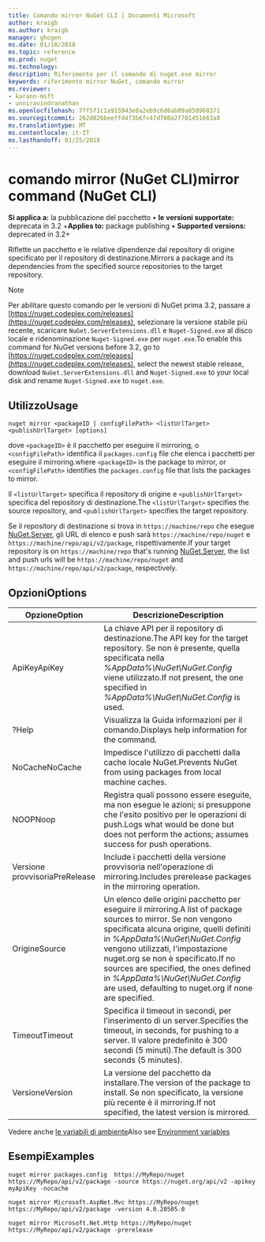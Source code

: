 ```yaml
---
title: Comando mirror NuGet CLI | Documenti Microsoft
author: kraigb
ms.author: kraigb
manager: ghogen
ms.date: 01/18/2018
ms.topic: reference
ms.prod: nuget
ms.technology: 
description: Riferimento per il comando di nuget.exe mirror
keywords: riferimento mirror NuGet, comando mirror
ms.reviewer:
- karann-msft
- unniravindranathan
ms.openlocfilehash: 7ff5f1c1a915943e8a2eb9c6d6ab09a850968371
ms.sourcegitcommit: 262d026beeffd4f3b6fc47d780a2f701451663a8
ms.translationtype: MT
ms.contentlocale: it-IT
ms.lasthandoff: 01/25/2018
---
```

# <a name="mirror-command-nuget-cli"></a><span data-ttu-id="5561d-104">comando mirror (NuGet CLI)</span><span class="sxs-lookup"><span data-stu-id="5561d-104">mirror command (NuGet CLI)</span></span>

<span data-ttu-id="5561d-105">**Si applica a:** la pubblicazione del pacchetto &bullet; **le versioni supportate:** deprecata in 3.2 +</span><span class="sxs-lookup"><span data-stu-id="5561d-105">**Applies to:** package publishing &bullet; **Supported versions:** deprecated in 3.2+</span></span>

<span data-ttu-id="5561d-106">Riflette un pacchetto e le relative dipendenze dal repository di origine specificato per il repository di destinazione.</span><span class="sxs-lookup"><span data-stu-id="5561d-106">Mirrors a package and its dependencies from the specified source repositories to the target repository.</span></span>

> [!NOTE]
> <span data-ttu-id="5561d-107">Per abilitare questo comando per le versioni di NuGet prima 3.2, passare a [https://nuget.codeplex.com/releases](https://nuget.codeplex.com/releases), selezionare la versione stabile più recente, scaricare `NuGet.ServerExtensions.dll` e `Nuget-Signed.exe` al disco locale e ridenominazione `Nuget-Signed.exe` per `nuget.exe`.</span><span class="sxs-lookup"><span data-stu-id="5561d-107">To enable this command for NuGet versions before 3.2, go to [https://nuget.codeplex.com/releases](https://nuget.codeplex.com/releases), select the newest stable release, download `NuGet.ServerExtensions.dll` and `Nuget-Signed.exe` to your local disk and rename `Nuget-Signed.exe` to `nuget.exe`.</span></span>

## <a name="usage"></a><span data-ttu-id="5561d-108">Utilizzo</span><span class="sxs-lookup"><span data-stu-id="5561d-108">Usage</span></span>

```cli
nuget mirror <packageID | configFilePath> <listUrlTarget> <publishUrlTarget> [options]
```

<span data-ttu-id="5561d-109">dove `<packageID>` è il pacchetto per eseguire il mirroring, o `<configFilePath>` identifica il `packages.config` file che elenca i pacchetti per eseguire il mirroring.</span><span class="sxs-lookup"><span data-stu-id="5561d-109">where `<packageID>` is the package to mirror, or `<configFilePath>` identifies the `packages.config` file that lists the packages to mirror.</span></span>

<span data-ttu-id="5561d-110">Il `<listUrlTarget>` specifica il repository di origine e `<publishUrlTarget>` specifica del repository di destinazione.</span><span class="sxs-lookup"><span data-stu-id="5561d-110">The `<listUrlTarget>` specifies the source repository, and `<publishUrlTarget>` specifies the target repository.</span></span>

<span data-ttu-id="5561d-111">Se il repository di destinazione si trova in `https://machine/repo` che esegue [NuGet.Server](../hosting-packages/NuGet-Server.md), gli URL di elenco e push sarà `https://machine/repo/nuget` e `https://machine/repo/api/v2/package`, rispettivamente.</span><span class="sxs-lookup"><span data-stu-id="5561d-111">If your target repository is on `https://machine/repo` that's running [NuGet.Server](../hosting-packages/NuGet-Server.md), the list and push urls will be `https://machine/repo/nuget` and `https://machine/repo/api/v2/package`, respectively.</span></span>

## <a name="options"></a><span data-ttu-id="5561d-112">Opzioni</span><span class="sxs-lookup"><span data-stu-id="5561d-112">Options</span></span>

| <span data-ttu-id="5561d-113">Opzione</span><span class="sxs-lookup"><span data-stu-id="5561d-113">Option</span></span> | <span data-ttu-id="5561d-114">Descrizione</span><span class="sxs-lookup"><span data-stu-id="5561d-114">Description</span></span> |
| --- | --- |
| <span data-ttu-id="5561d-115">ApiKey</span><span class="sxs-lookup"><span data-stu-id="5561d-115">ApiKey</span></span> | <span data-ttu-id="5561d-116">La chiave API per il repository di destinazione.</span><span class="sxs-lookup"><span data-stu-id="5561d-116">The API key for the target repository.</span></span> <span data-ttu-id="5561d-117">Se non è presente, quella specificata nella *%AppData%\NuGet\NuGet.Config* viene utilizzato.</span><span class="sxs-lookup"><span data-stu-id="5561d-117">If not present,  the one specified in *%AppData%\NuGet\NuGet.Config* is used.</span></span> |
| <span data-ttu-id="5561d-118">?</span><span class="sxs-lookup"><span data-stu-id="5561d-118">Help</span></span> | <span data-ttu-id="5561d-119">Visualizza la Guida informazioni per il comando.</span><span class="sxs-lookup"><span data-stu-id="5561d-119">Displays help information for the command.</span></span> |
| <span data-ttu-id="5561d-120">NoCache</span><span class="sxs-lookup"><span data-stu-id="5561d-120">NoCache</span></span> | <span data-ttu-id="5561d-121">Impedisce l'utilizzo di pacchetti dalla cache locale NuGet.</span><span class="sxs-lookup"><span data-stu-id="5561d-121">Prevents NuGet from using packages from local machine caches.</span></span> |
| <span data-ttu-id="5561d-122">NOOP</span><span class="sxs-lookup"><span data-stu-id="5561d-122">Noop</span></span> | <span data-ttu-id="5561d-123">Registra quali possono essere eseguite, ma non esegue le azioni; si presuppone che l'esito positivo per le operazioni di push.</span><span class="sxs-lookup"><span data-stu-id="5561d-123">Logs what would be done but does not perform the actions; assumes success for push operations.</span></span> |
| <span data-ttu-id="5561d-124">Versione provvisoria</span><span class="sxs-lookup"><span data-stu-id="5561d-124">PreRelease</span></span> | <span data-ttu-id="5561d-125">Include i pacchetti della versione provvisoria nell'operazione di mirroring.</span><span class="sxs-lookup"><span data-stu-id="5561d-125">Includes prerelease packages in the mirroring operation.</span></span> |
| <span data-ttu-id="5561d-126">Origine</span><span class="sxs-lookup"><span data-stu-id="5561d-126">Source</span></span> | <span data-ttu-id="5561d-127">Un elenco delle origini pacchetto per eseguire il mirroring.</span><span class="sxs-lookup"><span data-stu-id="5561d-127">A list of package sources to mirror.</span></span> <span data-ttu-id="5561d-128">Se non vengono specificata alcuna origine, quelli definiti in *%AppData%\NuGet\NuGet.Config* vengono utilizzati, l'impostazione nuget.org se non è specificato.</span><span class="sxs-lookup"><span data-stu-id="5561d-128">If no sources are specified, the ones defined in *%AppData%\NuGet\NuGet.Config* are used, defaulting to nuget.org if none are specified.</span></span> |
| <span data-ttu-id="5561d-129">Timeout</span><span class="sxs-lookup"><span data-stu-id="5561d-129">Timeout</span></span> | <span data-ttu-id="5561d-130">Specifica il timeout in secondi, per l'inserimento di un server.</span><span class="sxs-lookup"><span data-stu-id="5561d-130">Specifies the timeout, in seconds, for pushing to a server.</span></span> <span data-ttu-id="5561d-131">Il valore predefinito è 300 secondi (5 minuti).</span><span class="sxs-lookup"><span data-stu-id="5561d-131">The default is 300 seconds (5 minutes).</span></span> |
| <span data-ttu-id="5561d-132">Versione</span><span class="sxs-lookup"><span data-stu-id="5561d-132">Version</span></span> | <span data-ttu-id="5561d-133">La versione del pacchetto da installare.</span><span class="sxs-lookup"><span data-stu-id="5561d-133">The version of the package to install.</span></span> <span data-ttu-id="5561d-134">Se non specificato, la versione più recente è il mirroring.</span><span class="sxs-lookup"><span data-stu-id="5561d-134">If not specified, the latest version is mirrored.</span></span> |

<span data-ttu-id="5561d-135">Vedere anche [le variabili di ambiente](cli-ref-environment-variables.md)</span><span class="sxs-lookup"><span data-stu-id="5561d-135">Also see [Environment variables](cli-ref-environment-variables.md)</span></span>

## <a name="examples"></a><span data-ttu-id="5561d-136">Esempi</span><span class="sxs-lookup"><span data-stu-id="5561d-136">Examples</span></span>

```cli
nuget mirror packages.config  https://MyRepo/nuget https://MyRepo/api/v2/package -source https://nuget.org/api/v2 -apikey myApiKey -nocache

nuget mirror Microsoft.AspNet.Mvc https://MyRepo/nuget https://MyRepo/api/v2/package -version 4.0.20505.0

nuget mirror Microsoft.Net.Http https://MyRepo/nuget https://MyRepo/api/v2/package -prerelease
```
